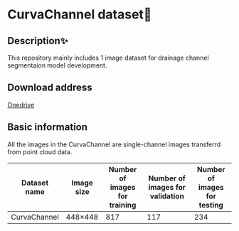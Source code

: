 # CurvaChannel dataset🚀

## Description✨
This repository mainly includes 1 image dataset for drainage channel segmentaion model development. 

## Download address
[Onedrive](https://hkustconnect-my.sharepoint.com/:f:/g/personal/ylyuap_connect_ust_hk/Ei-3JN4ZbDBMvE4pmgczlZwBpl_ZFwwUiivlVwitO5CCcA?e=liHZCI)

## Basic information
All the images in the CurvaChannel are single-channel images transferrd from point cloud data.

| Dataset name   | Image size | Number of images for training | Number of images for validation | Number of images for testing |
|----------------|------------|------------------------------|--------------------------------|-----------------------------|
| CurvaChannel   | 448×448    | 817                          | 117                            | 234                         |

